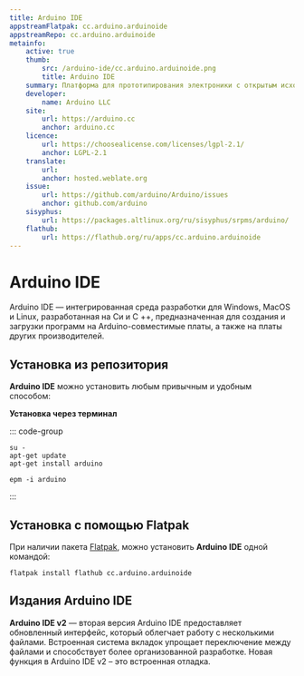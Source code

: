 ```yaml
---
title: Arduino IDE
appstreamFlatpak: cc.arduino.arduinoide
appstreamRepo: cc.arduino.arduinoide
metainfo:
    active: true
    thumb:
        src: /arduino-ide/cc.arduino.arduinoide.png
        title: Arduino IDE
    summary: Платформа для прототипирования электроники с открытым исходным кодом.
    developer: 
        name: Arduino LLC
    site:
        url: https://arduino.cc
        anchor: arduino.cc
    licence:
        url: https://choosealicense.com/licenses/lgpl-2.1/
        anchor: LGPL-2.1
    translate:
        url: 
        anchor: hosted.weblate.org
    issue: 
        url: https://github.com/arduino/Arduino/issues
        anchor: github.com/arduino
    sisyphus:
        url: https://packages.altlinux.org/ru/sisyphus/srpms/arduino/
    flathub:
        url: https://flathub.org/ru/apps/cc.arduino.arduinoide
---
```


# Arduino IDE

Arduino IDE — интегрированная среда разработки для Windows, MacOS и Linux, разработанная на Си и C ++, предназначенная для создания и загрузки программ на Arduino-совместимые платы, а также на платы других производителей.

## Установка из репозитория

**Arduino IDE** можно установить любым привычным и удобным способом:

<!--@include: ./parts/install/software-repo.md-->

**Установка через терминал**

::: code-group

```shell[apt-get]
su -
apt-get update
apt-get install arduino
```

```shell[epm]
epm -i arduino
```
:::

## Установка с помощью Flatpak

При наличии пакета [Flatpak](/flatpak), можно установить **Arduino IDE** одной командой:

```shell
flatpak install flathub cc.arduino.arduinoide
```


## Издания Arduino IDE

**Arduino IDE v2** — вторая версия Arduino IDE предоставляет обновленный интерфейс, который облегчает работу с несколькими файлами. Встроенная система вкладок упрощает переключение между файлами и способствует более организованной разработке. Новая функция в Arduino IDE v2 – это встроенная отладка.
